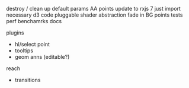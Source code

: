 
destroy / clean up
default params
AA points
update to rxjs 7
just import necessary d3 code
pluggable shader abstraction
fade in BG points
tests
perf benchamrks
docs

plugins
- hl/select point
- tooltips
- geom anns (editable?)

reach
- transitions
